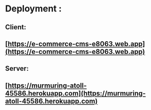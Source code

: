 # Deployment :
## Client:
## [https://e-commerce-cms-e8063.web.app](https://e-commerce-cms-e8063.web.app)

## Server:
## [https://murmuring-atoll-45586.herokuapp.com](https://murmuring-atoll-45586.herokuapp.com)